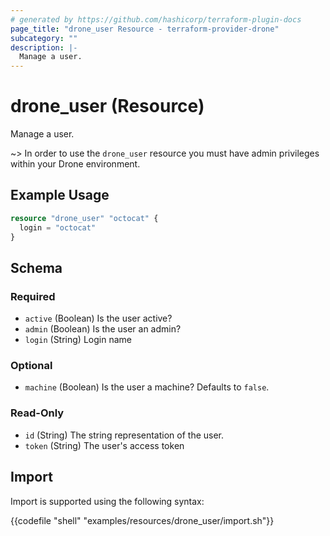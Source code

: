```yaml
---
# generated by https://github.com/hashicorp/terraform-plugin-docs
page_title: "drone_user Resource - terraform-provider-drone"
subcategory: ""
description: |-
  Manage a user.
---
```


# drone_user (Resource)

Manage a user.

~> In order to use the `drone_user` resource you must have admin privileges within your Drone environment.

## Example Usage

```terraform
resource "drone_user" "octocat" {
  login = "octocat"
}
```

<!-- schema generated by tfplugindocs -->
## Schema

### Required

- `active` (Boolean) Is the user active?
- `admin` (Boolean) Is the user an admin?
- `login` (String) Login name

### Optional

- `machine` (Boolean) Is the user a machine? Defaults to `false`.

### Read-Only

- `id` (String) The string representation of the user.
- `token` (String) The user's access token

## Import

Import is supported using the following syntax:

{{codefile "shell" "examples/resources/drone_user/import.sh"}}

